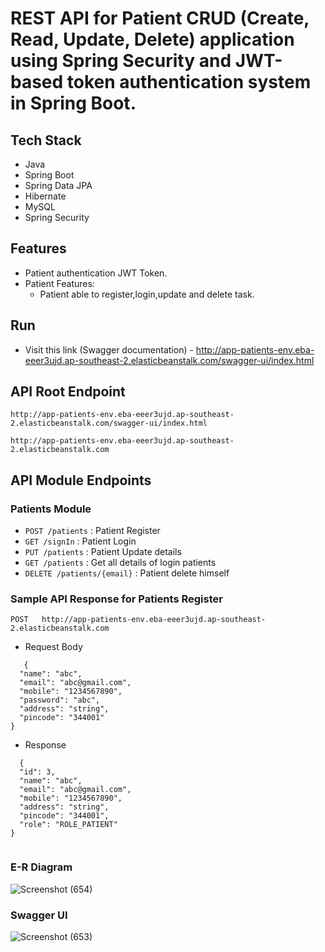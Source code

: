# REST API for Patient CRUD (Create, Read, Update, Delete) application using Spring Security and JWT-based token authentication system in Spring Boot.

## Tech Stack

* Java
* Spring Boot
* Spring Data JPA
* Hibernate
* MySQL
* Spring Security


## Features

* Patient authentication JWT Token.
* Patient Features:
    * Patient able to register,login,update and delete task.


## Run
* Visit this link (Swagger documentation) - http://app-patients-env.eba-eeer3ujd.ap-southeast-2.elasticbeanstalk.com/swagger-ui/index.html




## API Root Endpoint

`http://app-patients-env.eba-eeer3ujd.ap-southeast-2.elasticbeanstalk.com/swagger-ui/index.html`

`http://app-patients-env.eba-eeer3ujd.ap-southeast-2.elasticbeanstalk.com`


## API Module Endpoints

### Patients Module

* `POST /patients` : Patient Register
* `GET /signIn` : Patient Login
* `PUT /patients` : Patient Update details
* `GET /patients` : Get all details of login patients
* `DELETE /patients/{email}` : Patient delete himself


### Sample API Response for Patients Register

`POST   http://app-patients-env.eba-eeer3ujd.ap-southeast-2.elasticbeanstalk.com`

* Request Body

```
   {
  "name": "abc",
  "email": "abc@gmail.com",
  "mobile": "1234567890",
  "password": "abc",
  "address": "string",
  "pincode": "344001"
}
```

* Response

```
  {
  "id": 3,
  "name": "abc",
  "email": "abc@gmail.com",
  "mobile": "1234567890",
  "address": "string",
  "pincode": "344001",
  "role": "ROLE_PATIENT"
}
   
```
 
### E-R Diagram

![Screenshot (654)](https://github.com/rooparam01/patientSignUpLoginJwtAuthenticationApp/assets/111178057/0e9daee7-23eb-4b6c-8e77-d26fbd0bee33)



### Swagger UI
![Screenshot (653)](https://github.com/rooparam01/patientSignUpLoginJwtAuthenticationApp/assets/111178057/937f5e23-728f-49e4-9f27-2cc153427347)



